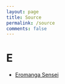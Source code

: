 ```yaml
---
layout: page
title: Source
permalink: /source
comments: false
---
```


# E
- [Eromanga Sensei](https://yourcosplay.github.io/art/categories#Eromanga-Sensei)